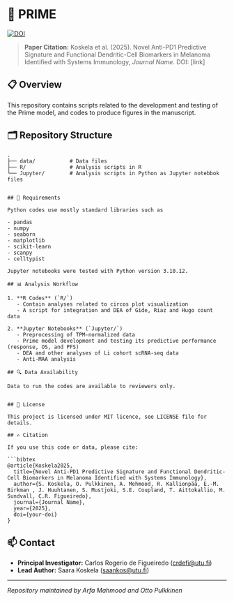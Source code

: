 # 🧬 PRIME

[![DOI](https://zenodo.org/badge/DOI/your-doi-here.svg)](https://doi.org/your-doi-here)

> **Paper Citation:** Koskela et al. (2025). Novel Anti-PD1 Predictive Signature and Functional Dendritic-Cell Biomarkers in Melanoma Identified with Systems Immunology, *Journal Name*. DOI: [link]

## 📋 Overview

This repository contains scripts related to the development and testing of the Prime model, and codes to produce figures in the manuscript. 

## 🗂️ Repository Structure

```
.
├── data/           # Data files
├── R/              # Analysis scripts in R
└── Jupyter/        # Analysis scripts in Python as Jupyter notebbok files
   

## 🔧 Requirements

Python codes use mostly standard libraries such as

- pandas
- numpy
- seaborn
- matplotlib
- scikit-learn
- scanpy
- celltypist

Jupyter notebooks were tested with Python version 3.10.12.

## 📊 Analysis Workflow

1. **R Codes** (`R/`)
   - Contain analyses related to circos plot visualization  
   - A script for integration and DEA of Gide, Riaz and Hugo count data

2. **Jupyter Notebooks** (`Jupyter/`)
   - Preprocessing of TPM-normalized data
   - Prime model development and testing its predictive performance (response, OS, and PFS)
   - DEA and other analyses of Li cohort scRNA-seq data
   - Anti-MAA analysis

## 🔍 Data Availability

Data to run the codes are available to reviewers only.


## 📜 License

This project is licensed under MIT licence, see LICENSE file for details. 

## ✍️ Citation

If you use this code or data, please cite:

```bibtex
@article{Koskela2025,
  title={Novel Anti-PD1 Predictive Signature and Functional Dendritic-Cell Biomarkers in Melanoma Identified with Systems Immunology},
  author={S. Koskela, O. Pulkkinen, A. Mehmood, R. Kallionpää, E.-M. Birkman , J. Huuhtanen, S. Mustjoki, S.E. Coupland, T. Aittokallio, M. Sundvall, C.R. Figueiredo},
  journal={Journal Name},
  year={2025},
  doi={your-doi}
}
```

## 📫 Contact

* **Principal Investigator:** Carlos Rogerio de Figueiredo (crdefi@utu.fi)
* **Lead Author:** Saara Koskela (saankos@utu.fi)

---
*Repository maintained by Arfa Mahmood and Otto Pulkkinen*

